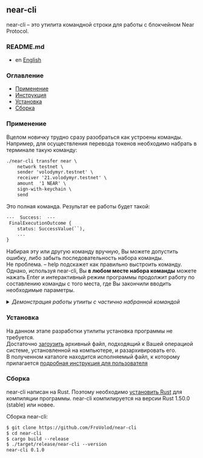 near-cli
--------
near-cli – это утилита командной строки для работы с блокчейном Near Protocol.

### README.md

* en [English](README.en.md)

### Оглавление

* [Применение](#применение)
* [Инструкция](GUIDE.ru.md)
* [Установка](#установка)
* [Сборка](#сборка)

### Применение

Вцелом новичку трудно сразу разобраться как устроены команды.  
Например, для осуществления перевода токенов необходимо набрать в терминале такую команду:
```txt
./near-cli transfer near \
    network testnet \
    sender 'volodymyr.testnet' \
    receiver '21.volodymyr.testnet' \
    amount  '1 NEAR' \
    sign-with-keychain \
    send
```
Это полная команда. Результат ее работы будет такой:
```txt
---  Success:  ---
 FinalExecutionOutcome {
    status: SuccessValue(``),
    ...
}
```
Набирая эту или другую команду вручную, Вы можете допустить ошибку, либо забыть последовательность набора команды.  
Не проблема. – help подскажет как правильно выстроить команду.  
Однако, используя near-cli, Вы __в любом месте набора команды__ можете нажать Enter и интерактивный режим программы продолжит работу по составлению команды с того места, где Вы закончили вводить необходимые параметры.

<details><summary><i>Демонстрация работы утииты с частично набранной командой</i></summary>
<a href="https://asciinema.org/a/tdNu6qoDKUzFH6ZCsfADHoqOP?autoplay=1&t=1&speed=2">
    <img src="https://asciinema.org/a/tdNu6qoDKUzFH6ZCsfADHoqOP.png" width="836"/>
</a>
</details>



### Установка

На данном этапе разработки утилиты установка программы не требуется.  
Достаточно [загоузить](https://github.com/FroVolod/near-cli/releases/) архивный файл, подходящий к Вашей операциой системе, установленной на компьютере, и разархивировать его.  
В полученном каталоге находится исполняемый файл, к которому прилагается [подробная инструкция для пользователя](GUIDE.ru.md)

### Сборка

near-cli написан на Rust. Поэтому необходимо
[установить Rust](https://www.rust-lang.org/) для компиляции программы.
near-cli компилируется на версии Rust 1.50.0 (stable) или новее.

Сборка near-cli:

```txt
$ git clone https://github.com/FroVolod/near-cli
$ cd near-cli
$ cargo build --release
$ ./target/release/near-cli --version
near-cli 0.1.0
```
